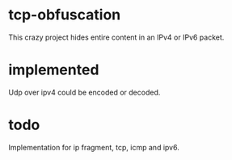 # tcp-obfuscation

This crazy project hides entire content in an IPv4 or IPv6 packet.

# implemented

Udp over ipv4 could be encoded or decoded.

# todo

Implementation for ip fragment, tcp, icmp and ipv6.

